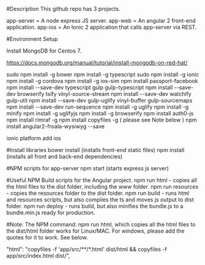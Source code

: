 #Description
This github repo has 3 projects.

app-server = A node express JS server.
app-web    = An angular 2 front-end application.
app-ios    = An Ionic 2 application that calls app-server via REST.

#Environment Setup

Install MongoDB for Centos 7.

https://docs.mongodb.org/manual/tutorial/install-mongodb-on-red-hat/

sudo npm install -g bower
npm install -g typescript
sudo npm install -g ionic
npm install -g cordova
npm install -g ios-sim
npm install passport-facebook
npm install --save-dev typescript gulp gulp-typescript
npm install --save-dev browserify tsify vinyl-source-stream
npm install --save-dev watchify gulp-util
npm install --save-dev gulp-uglify vinyl-buffer gulp-sourcemaps
npm install --save-dev run-sequence
npm install -g uglify
npm install -g minify
npm install -g uglifyjs
npm install -g browserify
npm install auth0-js
npm install rimraf -g
npm install copyfiles -g ( please see Note below )
npm install angular2-froala-wysiwyg --save

ionic platform add ios

#Install libraries
bower install (installs front-end static files)
npm install (installs all front and back-end dependencies)

#NPM scripts for app-server
npm start (starts express js server)

#Useful NPM Build scripts for the Angular project.
npm run html      - copies all the html files to the dist folder, including the www folder.
npm run resources - copies the resources folder to the dist folder.
npm run build     - runs html and resources scripts, but also compiles the ts and moves js output to dist folder.
npm run deploy    - runs build, but also minifies the bundle.js to a bundle.min.js ready for production.

#Note:
The NPM command:  npm run html, which copies all the html files to the dist/html folder works for Linux/MAC.  For windows, please add the quotes for it to work.  See below.

"html": "copyfiles -f 'app/src/**/*.html' dist/html && copyfiles -f app/src/index.html dist/",
